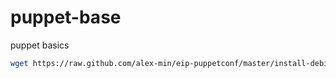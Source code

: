 puppet-base
===========

puppet basics

```bash
wget https://raw.github.com/alex-min/eip-puppetconf/master/install-debian.sh && bash install-debian.sh
```
